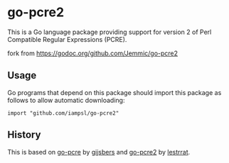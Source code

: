 # go-pcre2

This is a Go language package providing support for version 2 of
Perl Compatible Regular Expressions (PCRE).

fork from https://godoc.org/github.com/Jemmic/go-pcre2


## Usage

Go programs that depend on this package should import
this package as follows to allow automatic downloading:

    import "github.com/iampsl/go-pcre2"

## History

This is based on 
[go-pcre](https://github.com/gijsbers/go-pcre) by [gijsbers](https://github.com/gijsbers)
and [go-pcre2](https://github.com/lestrrat/go-pcre2) by [lestrrat](https://github.com/lestrrat).
